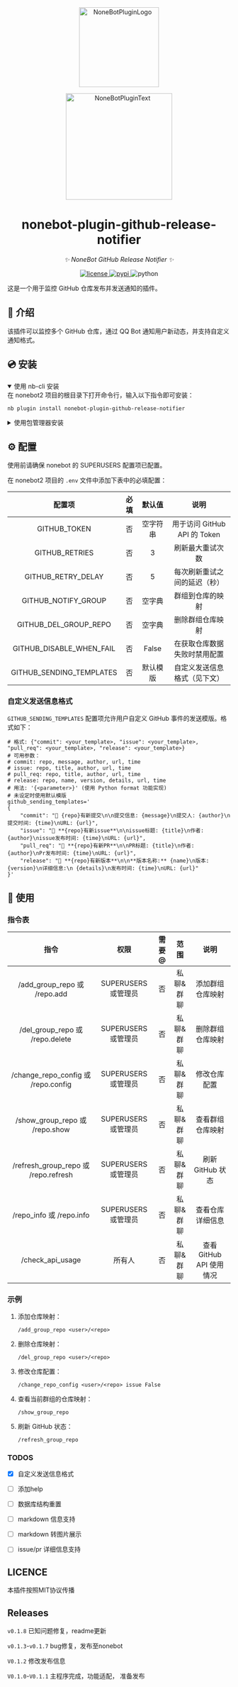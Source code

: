 <div align="center">
  <a href="https://v2.nonebot.dev/store"><img src="https://github.com/A-kirami/nonebot-plugin-template/blob/resources/nbp_logo.png" width="180" height="180" alt="NoneBotPluginLogo"></a>
  <br>
  <p><img src="https://github.com/A-kirami/nonebot-plugin-template/blob/resources/NoneBotPlugin.svg" width="240" alt="NoneBotPluginText"></p>
</div>

<div align="center">

# nonebot-plugin-github-release-notifier

_✨ NoneBot GitHub Release Notifier ✨_

<a href="./LICENSE">
    <img src="https://img.shields.io/github/license/HTony03/nonebot_plugin_github_release_notifier.svg" alt="license">
</a>
<a href="https://pypi.python.org/pypi/nonebot-plugin-github-release-notifier">
    <img src="https://img.shields.io/pypi/v/nonebot-plugin-github-release-notifier.svg" alt="pypi">
</a>
<img src="https://img.shields.io/badge/python-3.9+-blue.svg" alt="python">

</div>

这是一个用于监控 GitHub 仓库发布并发送通知的插件。

## 📖 介绍

该插件可以监控多个 GitHub 仓库，通过 QQ Bot 通知用户新动态，并支持自定义通知格式。

## 💿 安装

<details open>
<summary>使用 nb-cli 安装</summary>
在 nonebot2 项目的根目录下打开命令行，输入以下指令即可安装：

    nb plugin install nonebot-plugin-github-release-notifier

</details>

<details>
<summary>使用包管理器安装</summary>
在 nonebot2 项目的插件目录下，打开命令行，根据你使用的包管理器，输入相应的安装命令：

<details>
<summary>pip</summary>

    pip install nonebot-plugin-github-release-notifier
</details>

打开 nonebot2 项目根目录下的 `pyproject.toml` 文件，在 `[tool.nonebot]` 部分追加写入：

    plugins = ["nonebot-plugin-github-release-notifier"]

</details>

## ⚙️ 配置

使用前请确保 nonebot 的 SUPERUSERS 配置项已配置。

在 nonebot2 项目的 `.env` 文件中添加下表中的必填配置：

| 配置项 | 必填 | 默认值 | 说明 |
|:-----:|:----:|:----:|:----:|
| GITHUB_TOKEN | 否 | 空字符串 | 用于访问 GitHub API 的 Token |
| GITHUB_RETRIES | 否 | 3 | 刷新最大重试次数 |
| GITHUB_RETRY_DELAY | 否 | 5 | 每次刷新重试之间的延迟（秒） |
| GITHUB_NOTIFY_GROUP | 否 | 空字典 | 群组到仓库的映射 |
| GITHUB_DEL_GROUP_REPO | 否 | 空字典 | 删除群组仓库映射 |
| GITHUB_DISABLE_WHEN_FAIL | 否 | False | 在获取仓库数据失败时禁用配置 |
| GITHUB_SENDING_TEMPLATES | 否 | 默认模版 | 自定义发送信息格式（见下文） |

### 自定义发送信息格式

`GITHUB_SENDING_TEMPLATES` 配置项允许用户自定义 GitHub 事件的发送模版。格式如下：

```dotenv
# 格式: {"commit": <your_template>, "issue": <your_template>, "pull_req": <your_template>, "release": <your_template>}
# 可用参数：
# commit: repo, message, author, url, time
# issue: repo, title, author, url, time
# pull_req: repo, title, author, url, time
# release: repo, name, version, details, url, time
# 用法: '{<parameter>}' (使用 Python format 功能实现)
# 未设定时使用默认模版
github_sending_templates='
{
    "commit": "📜 {repo}有新提交\n\n提交信息: {message}\n提交人: {author}\n提交时间: {time}\nURL: {url}",
    "issue": "🐛 **{repo}有新issue**\n\nissue标题: {title}\n作者: {author}\nissue发布时间: {time}\nURL: {url}",
    "pull_req": "🔀 **{repo}有新PR**\n\nPR标题: {title}\n作者: {author}\nPr发布时间: {time}\nURL: {url}",
    "release": "🚀 **{repo}有新版本**\n\n**版本名称:** {name}\n版本: {version}\n详细信息:\n {details}\n发布时间: {time}\nURL: {url}"
}'
```

## 🎉 使用

### 指令表

| 指令 | 权限 | 需要@ | 范围 | 说明 |
|:-----:|:----:|:----:|:----:|:----:|
| /add_group_repo 或 /repo.add | SUPERUSERS 或管理员 | 否 | 私聊&群聊 | 添加群组仓库映射 |
| /del_group_repo 或 /repo.delete | SUPERUSERS 或管理员 | 否 | 私聊&群聊 | 删除群组仓库映射 |
| /change_repo_config 或 /repo.config | SUPERUSERS 或管理员 | 否 | 私聊&群聊 | 修改仓库配置 |
| /show_group_repo 或 /repo.show | SUPERUSERS 或管理员 | 否 | 私聊&群聊 | 查看群组仓库映射 |
| /refresh_group_repo 或 /repo.refresh | SUPERUSERS 或管理员 | 否 | 私聊&群聊 | 刷新 GitHub 状态 |
| /repo_info 或 /repo.info | SUPERUSERS 或管理员 | 否 | 私聊&群聊 | 查看仓库详细信息 |
| /check_api_usage | 所有人 | 否 | 私聊&群聊 | 查看 GitHub API 使用情况 |

### 示例

1. 添加仓库映射：
   ```
   /add_group_repo <user>/<repo>
   ```
2. 删除仓库映射：
   ```
   /del_group_repo <user>/<repo>
   ```
3. 修改仓库配置：
   ```
   /change_repo_config <user>/<repo> issue False
   ```
4. 查看当前群组的仓库映射：
   ```
   /show_group_repo
   ```
5. 刷新 GitHub 状态：
   ```
   /refresh_group_repo
   ```

### TODOS

- [x] 自定义发送信息格式
- [ ] 添加help
- [ ] 数据库结构重置
- [ ] markdown 信息支持
- [ ] markdown 转图片展示
- [ ] issue/pr 详细信息支持


## LICENCE
本插件按照MIT协议传播

## Releases

`v0.1.8` 已知问题修复，readme更新

`v0.1.3`-`v0.1.7` bug修复，发布至nonebot

`V0.1.2` 修改发布信息

`V0.1.0`-`V0.1.1` 主程序完成，功能适配， 准备发布

